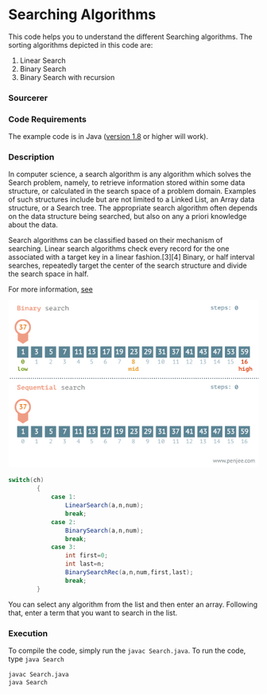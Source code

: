 # Searching Algorithms
This code helps you to understand the different Searching algorithms. The sorting algorithms depicted in this code are:

1. Linear Search
2. Binary Search
3. Binary Search with recursion

### Sourcerer

### Code Requirements
The example code is in Java ([version 1.8](https://java.com/en/download/) or higher will work).

### Description
In computer science, a search algorithm is any algorithm which solves the Search problem, namely, to retrieve information stored within some data structure, or calculated in the search space of a problem domain. Examples of such structures include but are not limited to a Linked List, an Array data structure, or a Search tree. The appropriate search algorithm often depends on the data structure being searched, but also on any a priori knowledge about the data.

Search algorithms can be classified based on their mechanism of searching. Linear search algorithms check every record for the one associated with a target key in a linear fashion.[3][4] Binary, or half interval searches, repeatedly target the center of the search structure and divide the search space in half.

For more information, [see](https://en.wikipedia.org/wiki/Search_algorithm)

![Search](search.gif)
```java
switch(ch)
		{
			case 1:
				LinearSearch(a,n,num);
				break;
			case 2:
				BinarySearch(a,n,num);
				break;
			case 3:
				int first=0;
				int last=n;
				BinarySearchRec(a,n,num,first,last);
				break;
		}
``` 
You can select any algorithm from the list and then enter an array. Following that, enter a term that you want to search in the list.

### Execution
To compile the code, simply run the ```javac Search.java```. To run the code, type ```java Search```
```
javac Search.java
java Search
```
